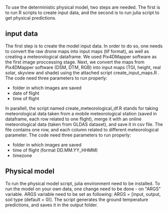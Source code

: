 To use the deterministic physical model, two steps are needed. 
The first is to run R scripts to create input data, and the second is to run julia script to get physical predictions.

input data
-
The first step is to create the model input data. In order to do so, one needs to convert the raw drone maps into input maps (tif format), as well as creating a meteorological dataframe.
We used Pix4DMapper software as the first image proccessing stage. 
Next, we convert the maps from Pix4DMapper software (DSM, DTM, RGB) into input maps (TGI, height, real solar, skyview and shade) using the attached script create_input_maps.R .  
The code need three parameters to run properly: 
  - folder in which images are saved
  - date of flight
  - time of flight
    
In parallell, the script named create_meteorological_df.R stands for taking meteorological data taken from a mobile meteorological station (saved in dataframe, each row related to one flight), merge it with an online meteorological data (taken from GLDAS dataset), and save it in csv file. The file contains one row, and each column related to different meteorological parameter. 
The code need three parameters to run properly: 
  - folder in which images are saved
  - time of flight (format DD.MM.YY_HHMM)
  - timezone

Physical model
-
To run the physical model script, julia environment need to be installed. 
To run the model on your own data, one change need to be done - on "ARGS" variable. 
ARGS variable need to be set as following: 
ARGS = [input, output, soil type (default = 0)]. 
The script generates the ground temperature predictions, and saves it in the output folder.

